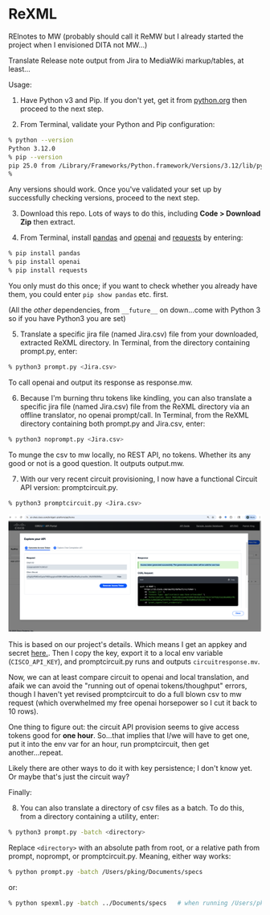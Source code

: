 # ReXML
RElnotes to MW (probably should call it ReMW but I already started the project when I envisioned DITA not MW...)

Translate Release note output from Jira to MediaWiki markup/tables, at least...

Usage:

1. Have Python v3 and Pip. If you don't yet, get it from [python.org](https://www.python.org/downloads/) then proceed to the next step.

1. From Terminal, validate your Python and Pip configuration:

```bash
% python --version
Python 3.12.0
% pip --version
pip 25.0 from /Library/Frameworks/Python.framework/Versions/3.12/lib/python3.12/site-packages/pip (python 3.12)
% 
```

Any versions should work. Once you've validated your set up by successfully checking versions, proceed to the next step.

3. Download this repo. Lots of ways to do this, including **Code > Download Zip** then extract.

4. From Terminal, install [pandas](https://pypi.org/project/pandas/) and [openai](https://pypi.org/project/openai/) and [requests](https://pypi.org/project/requests/) by entering:

```bash
% pip install pandas
% pip install openai
% pip install requests
```

You only must do this once; if you want to check whether you already have them, you could enter `pip show pandas` etc. first.

(All the *other* dependencies, from `__future__` on down...come with Python 3 so if you have Python3 you are set)

5. Translate a specific jira file (named Jira.csv) file from your downloaded, extracted ReXML directory. In Terminal, from the directory containing prompt.py, enter:

```bash
% python3 prompt.py <Jira.csv>
```
To call openai and output its response as response.mw.

6. Because I'm burning thru tokens like kindling, you can also translate a specific jira file (named Jira.csv) file from the ReXML directory via an offline translator, no openai prompt/call. In Terminal, from the ReXML directory containing both prompt.py and Jira.csv, enter:

```bash
% python3 noprompt.py <Jira.csv>
```
To munge the csv to mw locally, no REST API, no tokens. Whether its any good or not is a good question. It outputs output.mw.

7. With our very recent circuit provisioning, I now have a functional Circuit API version: promptcircuit.py. 

```bash
% python3 promptcircuit.py <Jira.csv>
```

![circuit API access](circuitapi.png "Our Circuit API!")

This is based on our project's details. Which means I get an appkey and secret [here.](https://ai-chat.cisco.com/bridgeit-platform/api/view). Then I copy the key, export it to a local env variable (`CISCO_API_KEY`), and promptcircuit.py runs and outputs `circuitresponse.mv`. 

Now, we can at least compare circuit to openai and local translation, and afaik we can avoid the "running out of openai tokens/thoughput" errors, though I haven't yet revised promptcircuit to do a full blown csv to mw request (which overwhelmed my free openai horsepower so I cut it back to 10 rows).

One thing to figure out: the circuit API provision seems to give access tokens good for **one hour**. So...that implies that I/we will have to get one, put it into the env var for an hour, run promptcircuit, then get another...repeat.

Likely there are other ways to do it with key persistence; I don't know yet. Or maybe that's just the circuit way?

Finally:

8. You can also translate a directory of csv files as a batch. To do this, from a directory containing a utility, enter:

```bash
% python3 prompt.py -batch <directory>
```

Replace `<directory>` with an absolute path from root, or a relative path from prompt, noprompt, or promptcircuit.py. Meaning, either way works:

```bash
% python prompt.py -batch /Users/pking/Documents/specs
```

or:

```bash
% python spexml.py -batch ../Documents/specs   # when running /Users/pking/rexml/prompt.py
```
